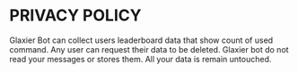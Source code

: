 # PRIVACY POLICY
Glaxier Bot can collect users leaderboard data that show count of used command. Any user can request their data to be deleted.
Glaxier bot do not read your messages or stores them. All your data is remain untouched.
